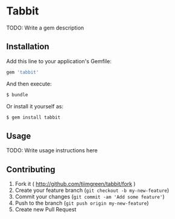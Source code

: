 # Tabbit

TODO: Write a gem description

## Installation

Add this line to your application's Gemfile:

```ruby
gem 'tabbit'
```

And then execute:

```bash
$ bundle
```

Or install it yourself as:

```bash
$ gem install tabbit
```

## Usage

TODO: Write usage instructions here

## Contributing

1. Fork it ( http://github.com/tiimgreen/tabbit/fork )
2. Create your feature branch (`git checkout -b my-new-feature`)
3. Commit your changes (`git commit -am 'Add some feature'`)
4. Push to the branch (`git push origin my-new-feature`)
5. Create new Pull Request
